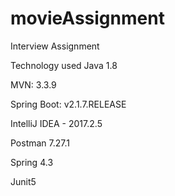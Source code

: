 # movieAssignment
Interview Assignment

Technology used
Java 1.8

MVN: 3.3.9

Spring Boot: v2.1.7.RELEASE

IntelliJ IDEA - 2017.2.5

Postman 7.27.1

Spring 4.3

Junit5
